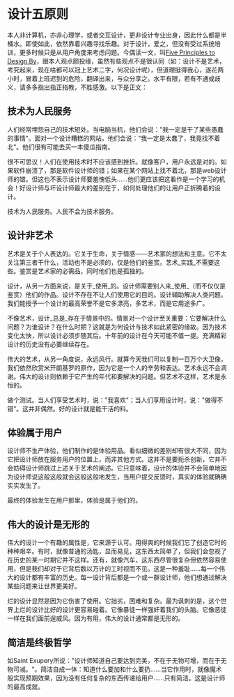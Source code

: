 # 设计五原则

本人非计算机，亦非心理学，或者交互设计，更非设计专业出身，因此什么都是半桶水。即使如此，依然靠着兴趣寻找乐趣。对于设计，爱之，但没有受过系统培训，更多时候只是从用户角度来考虑问题。今偶读一文，叫[Five Principles to Design By][0]，跟本人观点颇投缘，虽然有些观点不是很认同（如：设计不是艺术，考究起来，现在啥都可以冠上艺术二字，何况设计呢），但道理挺得我心，遂花两小时，冒着上班迟到的危险，翻译出来，与众分享之。水平有限，若有不通或歧义，请多多指出指正指教，不胜感激。以下是正文：

## 技术为人民服务

人们经常埋怨自己的技术短处。当电脑当机，他们会说："我一定是干了某些愚蠢的事情"。面对一个设计糟糕的网站，他们会说："我一定是太蠢了，我竟找不着北"。他们很有可能去买一本傻瓜指南。

很不可思议！人们在使用技术时不应该感到挫折。就像客户，用户永远是对的。如果软件崩溃了，那是软件设计师的错；如果在某个网站上找不着北，那是web设计师的错。但这也不表示设计师要羞愧低头……他们更应该把这看作是一个学习的机会！好设计师与坏设计师最大的差别在于，如何处理他们的让用户正折腾着的设计。

技术为人民服务。人民不会为技术服务。

## 设计非艺术

艺术是关于个人表达的。它关于生命，关于情感——艺术家的想法和主意。它不太关注第三者干什么，活动也不是必须的，仅是他们的鉴赏。艺术_实践_不需要这些。鉴赏是艺术家的必需品，同时他们也是孤独的。

设计，从另一方面来说，是关于_使用_的。设计师需要别人来_使用_（而不仅仅是鉴赏）他们的作品。设计不存在不让人们使用它的目的。设计辅助解决人类问题。我们能授予一个设计的最高荣誉不是它多漂亮，多艺术，而是它用途多广。

不像艺术，设计_总是_存在于情景中的。情景对一个设计至关重要：它要解决什么问题？为谁设计？在什么时期？这就是为何设计与技术如此紧密的缘故。因为技术变化太快，所以设计必须步随其后。十年前的设计在今天可能不值一提。充满精彩设计的历史没有必要继续存在。

伟大的艺术，从另一角度说，永远风行。就算今天我们可以复制一百万个大卫像，我们依然欣赏米开朗基罗的原作，因为它是一个人的辛劳和表达。艺术永远不会凋谢。伟大的设计则依赖于它产生的年代和要解决的问题。但艺术不这样，艺术是永恒的。

做个测试。当人们享受艺术时，说："我喜欢"；当人们享用设计时，说："做得不错"。这并非偶然。好的设计就是能干活的料。

## 体验属于用户

设计师不生产体验，他们制作的是体验用品。看似细微的差别却有很大不同，因为它把设计师放在服务用户的位置上，而非其他方式。这并不是要扼杀创新，它并不会妨碍设计师跳过上述关于艺术的阐述。它只意味着，设计的体验并不会简单地因为设计师说这般这般就会这般这般地发生，当用户提交反馈时，真实的体验就确确实实发生了。

最终的体验发生在用户那里，体验是属于他们的。

## 伟大的设计是无形的

伟大的设计一个有趣的属性是，它来源于认可。用得爽的时候我们忘了创造它时的种种艰辛。有时，就像普通的汤匙，显而易见，这东西太简单了，但我们会忽视了在历史的某一时期它并不这样。还有，就像汽车，这东西尽管很复杂但依然容易使用，但是我们却对于它背后数以万计的工时视而不见。这是一种羞耻……每一个伟大的设计都有丰富的历史。每一设计背后都是一个或一群设计师，他们想通过解决某些问题来让世界更美好。

烂的设计显然是因为它伤害了使用。它拙劣，困难和复杂。最为讽刺的是，这个世界上烂的设计比好的设计更容易碰着。它像暴徒一样强奸着我们的头脑。它像恶徒一样在我们面前逞威风。因为有用，伟大的设计通常都是无形的。

## 简洁是终极哲学

如Saint Exupery所说："设计师知道自己要达到完美，不在于无物可增，而在于无物可减。"。简洁自成一体：知道什么要加和什么要扔……当它作用时，就像魔术般实现预期效果，因为没有任何复杂的东西传递给用户……只有简洁。这是设计师的最高成就。

[0]: http://bokardo.com/archives/five-principles-to-design-by/
